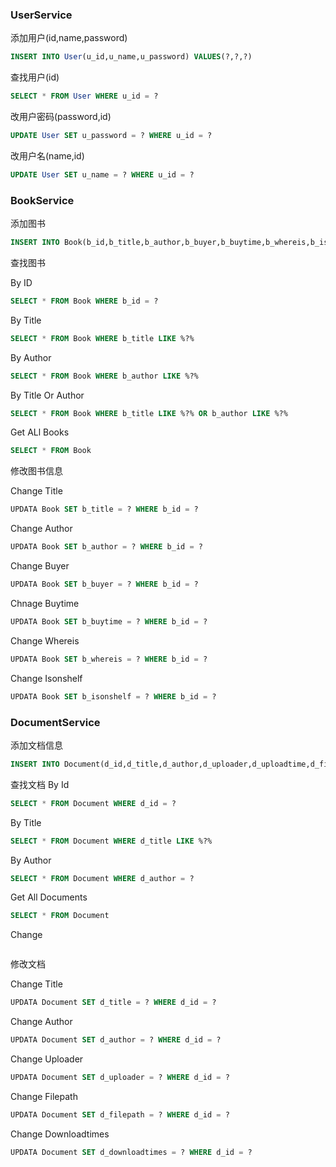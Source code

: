 ### UserService

添加用户(id,name,password)

```sql
INSERT INTO User(u_id,u_name,u_password) VALUES(?,?,?)
```

查找用户(id)

```sql
SELECT * FROM User WHERE u_id = ?
```

改用户密码(password,id)

```sql
UPDATE User SET u_password = ? WHERE u_id = ?
```

改用户名(name,id)

```sql
UPDATE User SET u_name = ? WHERE u_id = ? 
```

### BookService

添加图书

```sql
INSERT INTO Book(b_id,b_title,b_author,b_buyer,b_buytime,b_whereis,b_isonshelf,b_borrowtimes,b_publishtime,b_publisher) VALUES(?,?,?,?,?,?,?,?,?,?)
```

查找图书

By ID
```sql
SELECT * FROM Book WHERE b_id = ?
```

By Title
```sql
SELECT * FROM Book WHERE b_title LIKE %?%
```

By Author
```sql
SELECT * FROM Book WHERE b_author LIKE %?%
```

By Title Or Author
```sql
SELECT * FROM Book WHERE b_title LIKE %?% OR b_author LIKE %?%
```

Get ALl Books
```sql
SELECT * FROM Book
```

修改图书信息

Change Title
```sql
UPDATA Book SET b_title = ? WHERE b_id = ? 
```

Change Author
```sql
UPDATA Book SET b_author = ? WHERE b_id = ? 
```

Change Buyer
```sql
UPDATA Book SET b_buyer = ? WHERE b_id = ?
```

Chnage Buytime
```sql
UPDATA Book SET b_buytime = ? WHERE b_id = ? 
```

Change Whereis
```sql
UPDATA Book SET b_whereis = ? WHERE b_id = ? 
```

Change Isonshelf
```sql
UPDATA Book SET b_isonshelf = ? WHERE b_id = ? 
```

### DocumentService

添加文档信息
```sql
INSERT INTO Document(d_id,d_title,d_author,d_uploader,d_uploadtime,d_filepath,d_downloadtimes) VALUES(?,?,?,?,?,?,?)
```

查找文档
By Id
```sql
SELECT * FROM Document WHERE d_id = ?
```

By Title
```sql
SELECT * FROM Document WHERE d_title LIKE %?%
```

By Author
```sql
SELECT * FROM Document WHERE d_author = ?
```

Get All Documents
```sql
SELECT * FROM Document
```
Change 
```sql

```
修改文档

Change Title
```sql
UPDATA Document SET d_title = ? WHERE d_id = ? 
```

Change Author
```sql
UPDATA Document SET d_author = ? WHERE d_id = ? 
```

Change Uploader
```sql
UPDATA Document SET d_uploader = ? WHERE d_id = ? 
```

Change Filepath
```sql
UPDATA Document SET d_filepath = ? WHERE d_id = ? 
```

Change Downloadtimes
```sql
UPDATA Document SET d_downloadtimes = ? WHERE d_id = ? 
```